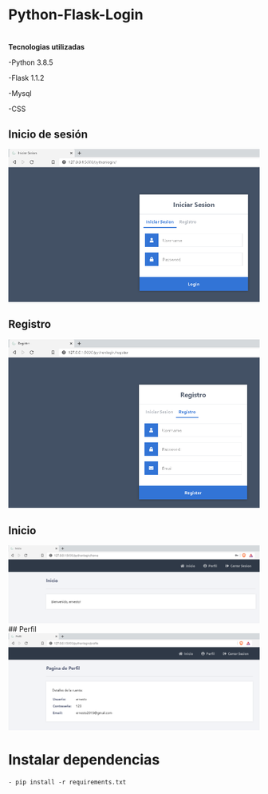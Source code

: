 # Python-Flask-Login

#
**Tecnologias utilizadas** 


-Python 3.8.5

-Flask 1.1.2

-Mysql

-CSS

## Inicio de sesión 

<img src="c1.PNG" alt="c1" width="800"/>

## Registro 

<img src="c2.PNG" alt="c2" width="800"/>

## Inicio 

<img src="c3.PNG" alt="c3" width="800"/>
## Perfil 

<img src="c4.PNG" alt="c4" width="800"/>


# Instalar dependencias
```
- pip install -r requirements.txt

```


